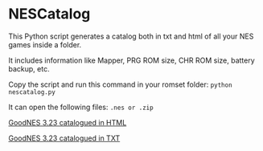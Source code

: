 NESCatalog
=========

This Python script generates a catalog both in txt and html of all your NES games inside a folder.

It includes information like Mapper, PRG ROM size, CHR ROM size, battery backup, etc.

Copy the script and run this command in your romset folder: <code>python nescatalog.py</code> 

It can open the following files: <code>.nes or .zip</code> 

[GoodNES 3.23 catalogued in HTML](http://www.ignaciosanchez.me/nescatalog/nescatalog.htm)

[GoodNES 3.23 catalogued in TXT](http://www.ignaciosanchez.me/nescatalog/nescatalog.txt)
